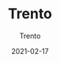 ---
designer: "Endless Knot"
description: "Color%20Name%3A%20Stone%0AMaterial%3A%20Wool%0APile%3A%20CutStyle%3A%20AbstractCollection%3A%20Hand-Knotted%20Collection"
image_primary: "img/re-color-trento-600x875.jpg"
manufacturer: "Endless Knot"
href: "https://endlessknotrugs.com/product/trento-stone/"
subtitle: "Trento"
tags: 
  - "stone"
  - "wool"
  - "cut"
  - "abstract"
  - "hand-knotted collection"
  - "Endless Knot"
  - "Hand-Knotted Rugs"
title: "Trento"
category: "hand-knotted-rugs"
slug: "/manufacturers/endless-knot/hand-knotted-rugs/endless-knot-trento"
date: "2021-02-17"
---